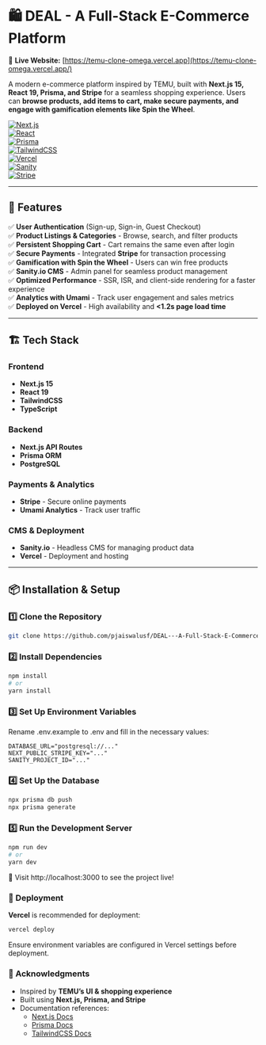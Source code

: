 # 🛍️ DEAL - A Full-Stack E-Commerce Platform  

🔗 **Live Website:** [https://temu-clone-omega.vercel.app](https://temu-clone-omega.vercel.app/)

A modern e-commerce platform inspired by TEMU, built with **Next.js 15, React 19, Prisma, and Stripe** for a seamless shopping experience. Users can **browse products, add items to cart, make secure payments, and engage with gamification elements like Spin the Wheel**.  
 
[![Next.js](https://img.shields.io/badge/Next.js%2015-black?style=flat&logo=next.js&logoColor=white)](https://nextjs.org/)  
[![React](https://img.shields.io/badge/React%2019-61DAFB?style=flat&logo=react&logoColor=black)](https://react.dev/)  
[![Prisma](https://img.shields.io/badge/Prisma-2D3748?style=flat&logo=prisma&logoColor=white)](https://www.prisma.io/)  
[![TailwindCSS](https://img.shields.io/badge/TailwindCSS-38B2AC?style=flat&logo=tailwind-css&logoColor=white)](https://tailwindcss.com/)  
[![Vercel](https://img.shields.io/badge/Vercel-000000?style=flat&logo=vercel&logoColor=white)](https://vercel.com/)  
[![Sanity](https://img.shields.io/badge/Sanity-F03E2F?style=flat&logo=sanity&logoColor=white)](https://www.sanity.io/)  
[![Stripe](https://img.shields.io/badge/Stripe-008CDD?style=flat&logo=stripe&logoColor=white)](https://stripe.com/)

---

## 🚀 Features  

✅ **User Authentication** (Sign-up, Sign-in, Guest Checkout)  
✅ **Product Listings & Categories** - Browse, search, and filter products  
✅ **Persistent Shopping Cart** - Cart remains the same even after login  
✅ **Secure Payments** - Integrated **Stripe** for transaction processing  
✅ **Gamification with Spin the Wheel** - Users can win free products  
✅ **Sanity.io CMS** - Admin panel for seamless product management  
✅ **Optimized Performance** - SSR, ISR, and client-side rendering for a faster experience  
✅ **Analytics with Umami** - Track user engagement and sales metrics  
✅ **Deployed on Vercel** - High availability and **<1.2s page load time**  

---

## 🏗️ Tech Stack  

### **Frontend**  
- **Next.js 15**  
- **React 19**  
- **TailwindCSS**  
- **TypeScript**  

### **Backend**  
- **Next.js API Routes**  
- **Prisma ORM**  
- **PostgreSQL**  

### **Payments & Analytics**  
- **Stripe** - Secure online payments  
- **Umami Analytics** - Track user traffic  

### **CMS & Deployment**  
- **Sanity.io** - Headless CMS for managing product data  
- **Vercel** - Deployment and hosting  

---

## 📦 Installation & Setup  

### **1️⃣ Clone the Repository**  
```bash
git clone https://github.com/pjaiswalusf/DEAL---A-Full-Stack-E-Commerce-Platform
```

### **2️⃣ Install Dependencies**

```bash
npm install
# or
yarn install
```

### **3️⃣ Set Up Environment Variables**

Rename .env.example to .env and fill in the necessary values:
```env
DATABASE_URL="postgresql://..."
NEXT_PUBLIC_STRIPE_KEY="..."
SANITY_PROJECT_ID="..."
```

### **4️⃣ Set Up the Database**

```bash
npx prisma db push
npx prisma generate
```

### **5️⃣ Run the Development Server**

```bash
npm run dev
# or
yarn dev
```

🔗 Visit http://localhost:3000 to see the project live!

### **🚀 Deployment**


**Vercel** is recommended for deployment:

```bash
vercel deploy
```

Ensure environment variables are configured in Vercel settings before deployment.


### **🙌 Acknowledgments**
- Inspired by **TEMU’s UI & shopping experience**
- Built using **Next.js, Prisma, and Stripe**
- Documentation references:  
  - [Next.js Docs](https://nextjs.org/docs)  
  - [Prisma Docs](https://www.prisma.io/docs)  
  - [TailwindCSS Docs](https://tailwindcss.com/docs)  

